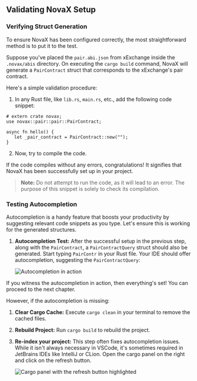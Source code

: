 ## Validating NovaX Setup

### Verifying Struct Generation

To ensure NovaX has been configured correctly, the most straightforward method is to put it to the test.

Suppose you've placed the `pair.abi.json` from xExchange inside the `.novax/abis` directory. On executing the `cargo build` command, NovaX will generate a `PairContract` struct that corresponds to the xExchange's pair contract.

Here's a simple validation procedure:

1. In any Rust file, like `lib.rs`, `main.rs`, etc., add the following code snippet:

```rust,ignore
# extern crate novax;
use novax::pair::pair::PairContract;

async fn hello() { 
   let _pair_contract = PairContract::new("");
}
```

2. Now, try to compile the code.

If the code compiles without any errors, congratulations! It signifies that NovaX has been successfully set up in your project.

> **Note:** Do not attempt to run the code, as it will lead to an error. The purpose of this snippet is solely to check its compilation.

### Testing Autocompletion

Autocompletion is a handy feature that boosts your productivity by suggesting relevant code snippets as you type. Let's ensure this is working for the generated structures.

1. **Autocompletion Test:** After the successful setup in the previous step, along with the `PairContract`, a `PairContractQuery` struct should also be generated. Start typing `PairContr` in your Rust file. Your IDE should offer autocompletion, suggesting the `PairContractQuery`:

   ![Autocompletion in action](<photo of the autocompletion working>)

If you witness the autocompletion in action, then everything's set! You can proceed to the next chapter.

However, if the autocompletion is missing:

1. **Clear Cargo Cache:** Execute `cargo clean` in your terminal to remove the cached files.
2. **Rebuild Project:** Run `cargo build` to rebuild the project.
3. **Re-index your project:** This step often fixes autocompletion issues. While it isn't always necessary in VSCode, it's sometimes required in JetBrains IDEs like IntelliJ or CLion. Open the cargo panel on the right and click on the refresh button.

   ![Cargo panel with the refresh button highlighted](<photo of the cargo panel and refresh button>)

